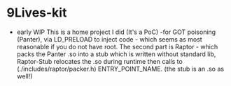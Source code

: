 # 9Lives-kit
- early WIP
This is a home project I did (It's a PoC) -for GOT poisoning (Panter), via LD_PRELOAD to inject code - which seems as most reasonable if you do not have root.
The second part is Raptor - which packs the Panter .so into a stub which is written without standard lib, Raptor-Stub relocates the .so during runtime then calls to (./includes/raptor/packer.h) ENTRY_POINT_NAME. (the stub is an .so as well!)

